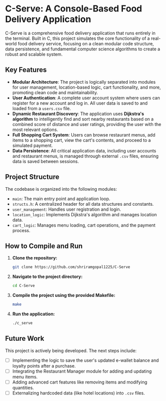 # C-Serve: A Console-Based Food Delivery Application

C-Serve is a comprehensive food delivery application that runs entirely in the terminal. Built in C, this project simulates the core functionality of a real-world food delivery service, focusing on a clean modular code structure, data persistence, and fundamental computer science algorithms to create a robust and scalable system.

## Key Features

* **Modular Architecture**: The project is logically separated into modules for user management, location-based logic, cart functionality, and more, promoting clean code and maintainability.
* **User Authentication**: A complete user account system where users can register for a new account and log in. All user data is saved to and loaded from a `users.csv` file.
* **Dynamic Restaurant Discovery**: The application uses **Dijkstra's algorithm** to intelligently find and sort nearby restaurants based on a combined score of distance and user ratings, providing the user with the most relevant options.
* **Full Shopping Cart System**: Users can browse restaurant menus, add items to a shopping cart, view the cart's contents, and proceed to a simulated payment.
* **Data Persistence**: All critical application data, including user accounts and restaurant menus, is managed through external `.csv` files, ensuring data is saved between sessions.

## Project Structure

The codebase is organized into the following modules:
* `main`: The main entry point and application loop.
* `structs.h`: A centralized header for all data structures and constants.
* `user_management`: Handles user registration and login.
* `location_logic`: Implements Dijkstra's algorithm and manages location data.
* `cart_logic`: Manages menu loading, cart operations, and the payment process.

## How to Compile and Run

1.  **Clone the repository:**
    ```bash
    git clone https://github.com/shriramgopal1225/C-Serve
    ```
2.  **Navigate to the project directory:**
    ```bash
    cd C-Serve
    ```
3.  **Compile the project using the provided Makefile:**
    ```bash
    make
    ```
4.  **Run the application:**
    ```bash
    ./c_serve
    ```

## Future Work

This project is actively being developed. The next steps include:
* [ ] Implementing the logic to save the user's updated e-wallet balance and loyalty points after a purchase.
* [ ] Integrating the Restaurant Manager module for adding and updating menu items.
* [ ] Adding advanced cart features like removing items and modifying quantities.
* [ ] Externalizing hardcoded data (like hotel locations) into `.csv` files.